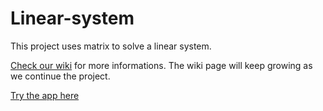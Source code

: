 # Linear-system
This project uses matrix to solve a linear system.

[Check our wiki](https://github.com/73VW/Linear-system/wiki) for more informations. The wiki page will keep growing as we continue the project.

[Try the app here](https://73vw.github.io/Linear-system/AN_Labo3_EquipeB1.html)
